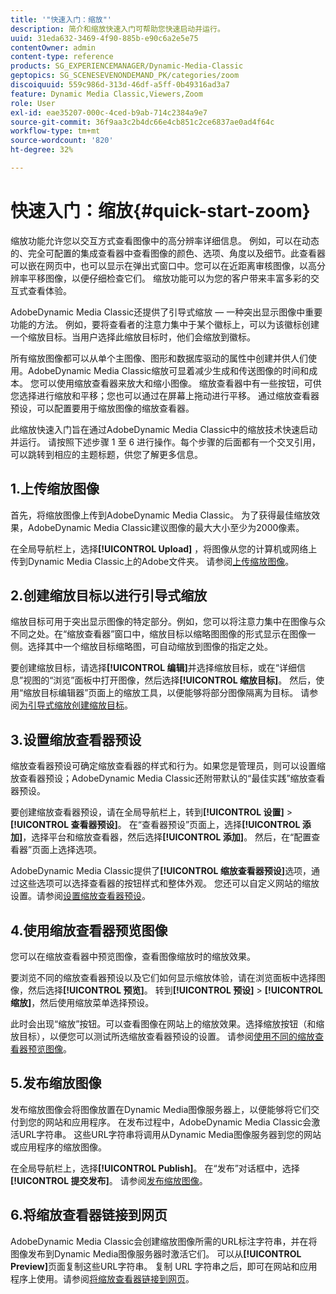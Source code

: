 ```yaml
---
title: '"快速入门：缩放"'
description: 简介和缩放快速入门可帮助您快速启动并运行。
uuid: 31eda632-3469-4f90-885b-e90c6a2e5e75
contentOwner: admin
content-type: reference
products: SG_EXPERIENCEMANAGER/Dynamic-Media-Classic
geptopics: SG_SCENESEVENONDEMAND_PK/categories/zoom
discoiquuid: 559c986d-313d-46df-a5ff-0b49316ad3a7
feature: Dynamic Media Classic,Viewers,Zoom
role: User
exl-id: eae35207-000c-4ced-b9ab-714c2384a9e7
source-git-commit: 36f9aa3c2b4dc66e4cb851c2ce6837ae0ad4f64c
workflow-type: tm+mt
source-wordcount: '820'
ht-degree: 32%

---
```


# 快速入门：缩放{#quick-start-zoom}

缩放功能允许您以交互方式查看图像中的高分辨率详细信息。 例如，可以在动态的、完全可配置的集成查看器中查看图像的颜色、选项、角度以及细节。此查看器可以嵌在网页中，也可以显示在弹出式窗口中。您可以在近距离审核图像，以高分辨率平移图像，以便仔细检查它们。 缩放功能可以为您的客户带来丰富多彩的交互式查看体验。

AdobeDynamic Media Classic还提供了引导式缩放 — 一种突出显示图像中重要功能的方法。 例如，要将查看者的注意力集中于某个徽标上，可以为该徽标创建一个缩放目标。当用户选择此缩放目标时，他们会缩放到徽标。

所有缩放图像都可以从单个主图像、图形和数据库驱动的属性中创建并供人们使用。AdobeDynamic Media Classic缩放可显着减少生成和传送图像的时间和成本。 您可以使用缩放查看器来放大和缩小图像。 缩放查看器中有一些按钮，可供您选择进行缩放和平移；您也可以通过在屏幕上拖动进行平移。 通过缩放查看器预设，可以配置要用于缩放图像的缩放查看器。

此缩放快速入门旨在通过AdobeDynamic Media Classic中的缩放技术快速启动并运行。 请按照下述步骤 1 至 6 进行操作。每个步骤的后面都有一个交叉引用，可以跳转到相应的主题标题，供您了解更多信息。

## 1.上传缩放图像

首先，将缩放图像上传到AdobeDynamic Media Classic。 为了获得最佳缩放效果，AdobeDynamic Media Classic建议图像的最大大小至少为2000像素。

在全局导航栏上，选择&#x200B;**[!UICONTROL Upload]** ，将图像从您的计算机或网络上传到Dynamic Media Classic上的Adobe文件夹。 请参阅[上传缩放图像](uploading-zoom-images.md#uploading_zoom_images)。

## 2.创建缩放目标以进行引导式缩放

缩放目标可用于突出显示图像的特定部分。例如，您可以将注意力集中在图像与众不同之处。在“缩放查看器”窗口中，缩放目标以缩略图图像的形式显示在图像一侧。选择其中一个缩放目标缩略图，可自动缩放到图像的指定之处。

要创建缩放目标，请选择&#x200B;**[!UICONTROL 编辑]**&#x200B;并选择缩放目标，或在“详细信息”视图的“浏览”面板中打开图像，然后选择&#x200B;**[!UICONTROL 缩放目标]**。 然后，使用“缩放目标编辑器”页面上的缩放工具，以便能够将部分图像隔离为目标。 请参阅[为引导式缩放创建缩放目标](creating-zoom-targets-guided-zoom.md#creating_zoom_targets_for_guided_zoom)。

## 3.设置缩放查看器预设

缩放查看器预设可确定缩放查看器的样式和行为。如果您是管理员，则可以设置缩放查看器预设；AdobeDynamic Media Classic还附带默认的“最佳实践”缩放查看器预设。

要创建缩放查看器预设，请在全局导航栏上，转到&#x200B;**[!UICONTROL 设置]** > **[!UICONTROL 查看器预设]**。 在“查看器预设”页面上，选择&#x200B;**[!UICONTROL 添加]**，选择平台和缩放查看器，然后选择&#x200B;**[!UICONTROL 添加]**。 然后，在“配置查看器”页面上选择选项。

AdobeDynamic Media Classic提供了&#x200B;**[!UICONTROL 缩放查看器预设]**&#x200B;选项，通过这些选项可以选择查看器的按钮样式和整体外观。 您还可以自定义网站的缩放设置。请参阅[设置缩放查看器预设](setting-zoom-viewer-presets.md#setting_up_zoom_viewer_presets)。

## 4.使用缩放查看器预览图像

您可以在缩放查看器中预览图像，查看图像缩放时的缩放效果。

要浏览不同的缩放查看器预设以及它们如何显示缩放体验，请在浏览面板中选择图像，然后选择&#x200B;**[!UICONTROL 预览]**。 转到&#x200B;**[!UICONTROL 预设]** > **[!UICONTROL 缩放]**，然后使用缩放菜单选择预设。

此时会出现“缩放”按钮。可以查看图像在网站上的缩放效果。选择缩放按钮（和缩放目标），以便您可以测试所选缩放查看器预设的设置。 请参阅[使用不同的缩放查看器预览图像](previewing-image-assets-different-zoom.md#previewing_image_assets_with_different_zoom_viewers)。

## 5.发布缩放图像

发布缩放图像会将图像放置在Dynamic Media图像服务器上，以便能够将它们交付到您的网站和应用程序。 在发布过程中，AdobeDynamic Media Classic会激活URL字符串。 这些URL字符串将调用从Dynamic Media图像服务器到您的网站或应用程序的缩放图像。

在全局导航栏上，选择&#x200B;**[!UICONTROL Publish]**。 在“发布”对话框中，选择&#x200B;**[!UICONTROL 提交发布]**。 请参阅[发布缩放图像](publishing-zoom-images.md#publishing_zoom_images)。

## 6.将缩放查看器链接到网页

AdobeDynamic Media Classic会创建缩放图像所需的URL标注字符串，并在将图像发布到Dynamic Media图像服务器时激活它们。 可以从&#x200B;**[!UICONTROL Preview]**&#x200B;页面复制这些URL字符串。 复制 URL 字符串之后，即可在网站和应用程序上使用。请参阅[将缩放查看器链接到网页](linking-zoom-viewers-web-pages.md#linking_zoom_viewers_to_your_web_pages)。
